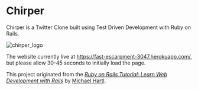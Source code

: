 <h1>Chirper</h1>

Chirper is a Twitter Clone built using Test Driven Development with Ruby on Rails. 

![chirper_logo](https://cloud.githubusercontent.com/assets/3782710/6859886/305a18c6-d3dc-11e4-87fc-308edb0173a4.png)

The website currently live at https://fast-escarpment-3047.herokuapp.com/, but please allow 30-45 seconds to initially load the page. 

This project originated from the [*Ruby on Rails Tutorial:
Learn Web Development with Rails*](http://www.railstutorial.org/)
by [Michael Hartl](http://www.michaelhartl.com/).
